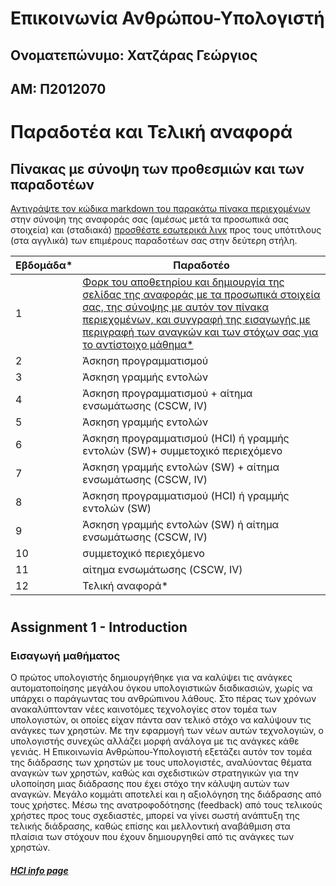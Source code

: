 # Επικοινωνία Ανθρώπου-Υπολογιστή

## Ονοματεπώνυμο: Χατζάρας Γεώργιος
## ΑΜ: Π2012070
#

# Παραδοτέα και Τελική αναφορά

## Πίνακας με σύνοψη των προθεσμιών και των παραδοτέων

[Αντιγράψτε τον κώδικα markdown του παρακάτω πίνακα περιεχομένων](https://raw.githubusercontent.com/courses-ionio/help/master/deliverables/index.md) στην σύνοψη της αναφοράς σας (αμέσως μετά τα προσωπικά σας στοιχεία) και (σταδιακά) [προσθέστε εσωτερικά λινκ](https://stackoverflow.com/questions/53091847/github-markdown-anchor-only-linking-to-top-of-the-page) προς τους υπότιτλους (στα αγγλικά) των επιμέρους παραδοτέων σας στην δεύτερη στήλη.

| Εβδομάδα* | Παραδοτέο |
| --- | --- |
| 1 | [Φορκ του αποθετηρίου και δημιουργία της σελίδας της αναφοράς με τα προσωπικά στοιχεία σας, της σύνοψης με αυτόν τον πίνακα περιεχομένων, και συγγραφή της εισαγωγής με περιγραφή των αναγκών και των στόχων σας για το αντίστοιχο μάθημα*](#assignment-1---introduction) |
| 2 | Άσκηση προγραμματισμού |
| 3 | Άσκηση γραμμής εντολών |
| 4 | Άσκηση προγραμματισμού + αίτημα ενσωμάτωσης (CSCW, IV) |
| 5 | Άσκηση γραμμής εντολών |
| 6 | Άσκηση προγραμματισμού (HCI) ή γραμμής εντολών (SW)+ συμμετοχικό περιεχόμενο |
| 7 | Άσκηση γραμμής εντολών (SW) + αίτημα ενσωμάτωσης (CSCW, IV) |
| 8 | Άσκηση προγραμματισμού (HCI) ή γραμμής εντολών (SW) |
| 9 | Άσκηση γραμμής εντολών (SW) ή αίτημα ενσωμάτωσης (CSCW, IV) |
| 10 | συμμετοχικό περιεχόμενο |
| 11 | αίτημα ενσωμάτωσης (CSCW, IV) |
| 12 | Τελική αναφορά* |

#

## Assignment 1 - Introduction

### Εισαγωγή μαθήματος

Ο πρώτος υπολογιστής δημιουργήθηκε για να καλύψει τις ανάγκες αυτοματοποίησης μεγάλου όγκου υπολογιστικών διαδικασιών, χωρίς να υπάρχει ο παράγωντας του ανθρώπινου λάθους. Στο πέρας των χρόνων ανακαλύπτονταν νέες καινοτόμες τεχνολογίες στον τομέα των υπολογιστών, οι οποίες είχαν πάντα σαν τελικό στόχο να καλύψουν τις ανάγκες των χρηστών. Με την εφαρμογή των νέων αυτών τεχνολογιών, ο υπολογιστής συνεχώς αλλάζει μορφή ανάλογα με τις ανάγκες κάθε γενιάς. Η Επικοινωνία Ανθρώπου-Υπολογιστή εξετάζει αυτόν τον τομέα της διάδρασης των χρηστών με τους υπολογιστές, αναλύοντας θέματα αναγκών των χρηστών, καθώς και σχεδιστικών στρατηγικών για την υλοποίηση μιας διάδρασης που έχει στόχο την κάλυψη αυτών των αναγκών. Μεγάλο κομμάτι αποτελεί και η αξιολόγηση της διάδρασης από τους χρήστες. Μέσω της ανατροφοδότησης (feedback) από τους τελικούς χρήστες προς τους σχεδιαστές, μπορεί να γίνει σωστή ανάπτυξη της τελικής διάδρασης, καθώς επίσης και μελλοντική αναβάθμιση στα πλαίσια των στόχουν που έχουν δημιουργηθεί από τις ανάγκες των χρηστών.

##### [HCI info page](#https://di.ionio.gr/gr/studies/undergraduate-studies/courses/591/)
